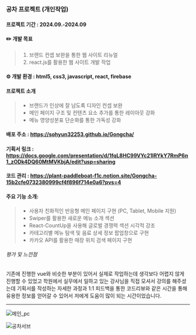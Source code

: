 ### 공차 프로젝트 (개인작업)

#### 프로젝트 기간 : 2024.09.-2024.09


#### ✏️ 개발 목표
> 1. 브랜드 컨셉 보완을 통한 웹 사이트 리뉴얼
> 2. react.js를 활용한 웹 사이트 개발 작업

   
#### ⚙️ 개발 환경 : html5, css3, javascript, react, firebase


#### 프로젝트 소개
> - 브랜드가 인상에 잘 남도록 디자인 컨셉 보완
> - 메인 페이지 구조 및 컨텐츠 요소 추가를 통한 레이아웃 강화
> - 메뉴 영양성분표 단순화를 통한 가독성 강화


#### 배포 주소 :  https://sohyun32253.github.io/Gongcha/


#### 기획서 링크 : https://docs.google.com/presentation/d/1fqL8HC99VYc21IRYkY7RmP6n1_zODk4DQ60MtMVKbjA/edit?usp=sharing
#### 코드 관리 : https://plant-paddleboat-f1c.notion.site/Gongcha-15b2cfe0732380999cf4f896f714e0a6?pvs=4


#### 주요 기능 소개:
> - 사용자 친화적인 반응형 메인 페이지 구현 (PC, Tablet, Mobile 지원)
> - Swiper를 활용한 새로운 메뉴 소개 섹션
> - React-CountUp을 사용해 글로벌 경쟁력 섹션 시각적 강조
> - 카테고리별 메뉴 탐색 및 음료 상세 정보 팝업창으로 구현
> - 카카오 API를 활용한 매장 위치 검색 페이지 구현




###### 평가 및 느낀점
기존에 진행한 vue와 비슷한 부분이 있어서 실제로 작업하는데 생각보다 어렵지 않게 진행할 수 있었고 
학원에서 실무에서 일하고 있는 강사님을 직접 모셔서 강의를 해주셨는데 기획서를 작성하는 자세한 과정과 1:1 피드백을 통한 코드리뷰와 같은 시간을 통해 
유용한 정보를 얻어갈 수 있어서 저에게 도움이 많이 되는 시간이었습니다. 

---


![메인_pc](https://github.com/user-attachments/assets/2b7671e4-ea4d-4cd0-abf6-8f1f0c50975a)

![공차서브](https://github.com/user-attachments/assets/e67543f1-d43f-4bcb-8bfc-3b5c8f663bf2)





